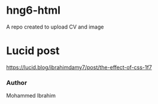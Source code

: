 # hng6-html
A repo created to upload CV and image

# Lucid post
https://lucid.blog/ibrahimdamy7/post/the-effect-of-css-1f7



### Author
Mohammed Ibrahim
